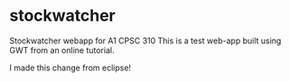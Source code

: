 # stockwatcher
Stockwatcher webapp for A1 CPSC 310
This is a test web-app built using GWT from an online tutorial.

I made this change from eclipse!
